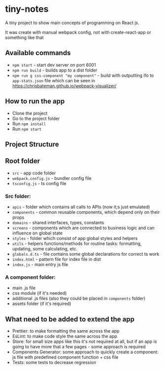 # tiny-notes

A tiny project to show main concepts of programming on React js.

It was create with manual webpack config, not with create-react-app or something like that

## Available commands

- `npm start` - start dev server on port 6001
- `npm run build` - builds app to a dist folder
- `npm run g css-component "my component"` - build with outputting ifo to `app-stats.json` file which can be  seen in https://chrisbateman.github.io/webpack-visualizer/

## How to run the app

 - Clone the project
 - Go to the project folder
 - Run `npm install`
 - Run `npm start`
 
 ## Project Structure
 
 ## Root folder
 
 - `src` - app code folder
 - `webpack.config.js` - bundler config file
 - `tsconfig.js` - ts config file
 
 ### Src folder:

- `apis` - folder which contains all calls to APIs (now it;s just emulated)
- `components` - common reusable components, which depend only on their props
- `domains` - shared interfaces, types, constants
- `screens` - components which are connected to business logic and can influence on global state
- `styles` - folder which consist of app global styles and helpers
- `utils` - helpers functions/methods for routine tasks: formatting, updating, some calculating, etc.
- `globals.d.ts` - file contains some global declarations for correct ts work
- `index.html` - pattern file for index file in dist
- `index.js` - main entry js file

### A component folder:

- main .js file
- css module (if it's needed)
- additional .js files (also they could be placed in `components` folder)
- assets folder (if it's required)

## What need to be added to extend the app

- Prettier: to make formatting the same across the app
- EsLint: to make code style the same across the app
- Store: for small size apps like this it's not required at all, but if an app is going to have more that a few pages - some approach is required 
- Components Generator: some approach to quickly create a component: js file with predefined component function + css file    
- Tests: some tests to decrease regression
